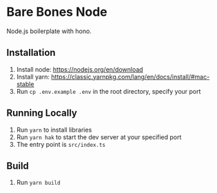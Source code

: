 # Bare Bones Node

Node.js boilerplate with hono.

## Installation

1. Install node: https://nodejs.org/en/download
2. Install yarn: https://classic.yarnpkg.com/lang/en/docs/install/#mac-stable
3. Run `cp .env.example .env` in the root directory, specify your port

## Running Locally

1. Run `yarn` to install libraries
2. Run `yarn hak` to start the dev server at your specified port
3. The entry point is `src/index.ts`

## Build

1. Run `yarn build`
